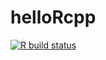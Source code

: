 # helloRcpp

<!-- badges: start -->

[![R build
status](https://github.com/KrystynaGrzesiak/helloRcpp/workflows/R-CMD-check/badge.svg)](https://github.com/KrystynaGrzesiak/helloRcpp/actions)
<!-- badges: end -->
